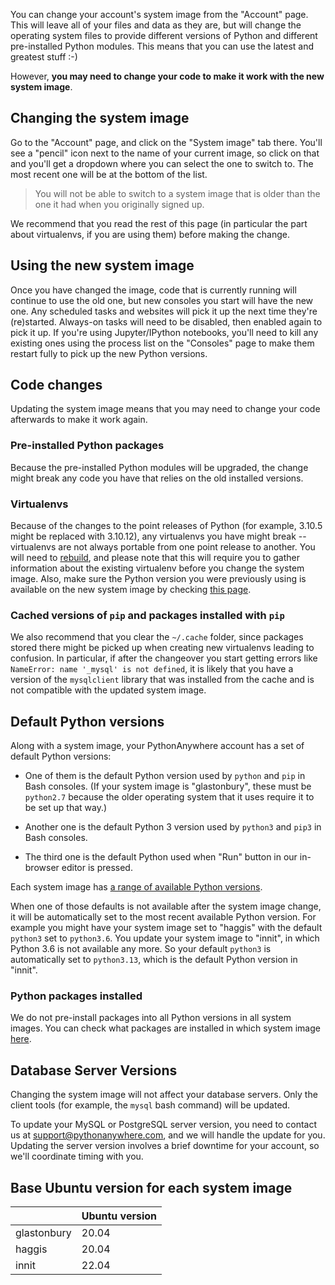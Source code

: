 <!--
.. title: Changing your system image
.. slug: ChangingSystemImage
.. date: 2021-02-18 14:35:28 UTC+01:00
.. tags:
.. category:
.. link:
.. description:
.. type: text
-->

You can change your account's system image from the "Account" page. This will
leave all of your files and data as they are, but will change the operating
system files to provide different versions of Python and different pre-installed
Python modules. This means that you can use the latest and greatest stuff :-)

However, **you may need to change your code to make it work with the new
system image**.

## Changing the system image

Go to the "Account" page, and click on the "System image" tab there.  You'll see
a "pencil" icon next to the name of your current image, so click on that and
you'll get a dropdown where you can select the one to switch to. The most
recent one will be at the bottom of the list.

> You will not be able to switch to a system image that is older than the one
> it had when you originally signed up.

We recommend that you read the rest of this page (in particular the part about
virtualenvs, if you are using them) before making the change.

## Using the new system image

Once you have changed the image, code that is currently running will
continue to use the old one, but new consoles you start will
have the new one. Any scheduled tasks and
websites will pick it up the next time they're (re)started. Always-on tasks
will need to be disabled, then enabled again to pick it up.
If you're using Jupyter/IPython notebooks, you'll need to kill
any existing ones using the process list on the "Consoles" page
to make them restart fully to pick up the new Python versions.

## Code changes

Updating the system image means that you may need to change your code afterwards
to make it work again.

### Pre-installed Python packages

Because the pre-installed Python modules will be upgraded,
the change might break any code you have that relies on the old
installed versions.

### Virtualenvs

Because of the changes to the point releases of Python
(for example, 3.10.5 might be replaced with 3.10.12), any
virtualenvs you have might break -- virtualenvs are not always
portable from one point release to another. You will need to
[rebuild](/pages/RebuildingVirtualenvs), and please note that this will require
you to gather information about the existing virtualenv before you change
the system image.  Also, make sure the Python
version you were previously using is available on the new system image
by checking [this page](/pages/PythonVersions).

### Cached versions of `pip` and packages installed with `pip`

We also recommend that you clear the `~/.cache` folder, since packages
stored there might be picked up when creating new virtualenvs leading
to confusion.  In particular, if after the changeover you start getting
errors like `NameError: name '_mysql' is not defined`, it is likely that you
have a version of the `mysqlclient` library that was installed from the cache
and is not compatible with the updated system image.

## Default Python versions

Along with a system image, your PythonAnywhere account has a set of
default Python versions:

* One of them is the default Python version used by `python` and
  `pip` in Bash consoles. (If your system image is "glastonbury", these
  must be `python2.7` because the older operating system that it uses
  require it to be set up that way.)

* Another one is the default Python 3 version used by `python3` and
  `pip3` in Bash consoles.

* The third one is the default Python used when "Run" button in our
  in-browser editor is pressed.

Each system image has [a range of available Python versions](/pages/PythonVersions).

When one of those defaults is not available after the system
image change, it will be automatically set to the most recent available
Python version.  For example you might have your system image set to "haggis" with the default
`python3` set to `python3.6`. You update your system image to
"innit", in which Python 3.6 is not available any more. So your
default `python3` is automatically set to `python3.13`, which is the
default Python version in "innit".

### Python packages installed

We do not pre-install packages into all Python versions in all system images.
You can check what packages are installed in which system
image [here](https://www.pythonanywhere.com/batteries_included/).


## Database Server Versions

Changing the system image will not affect your database servers. Only the client
tools (for example, the `mysql` bash command) will be updated.

To update your MySQL or PostgreSQL server version, you need to contact us
at [support@pythonanywhere.com](mailto:support@pythonanywhere.com), and we will handle the update for you. Updating
the server version involves a brief downtime for your account, so we'll coordinate
timing with you.


## Base Ubuntu version for each system image

|             |Ubuntu version|
|-------------|--------------|
| glastonbury | 20.04        |
| haggis      | 20.04        |
| innit       | 22.04        |
